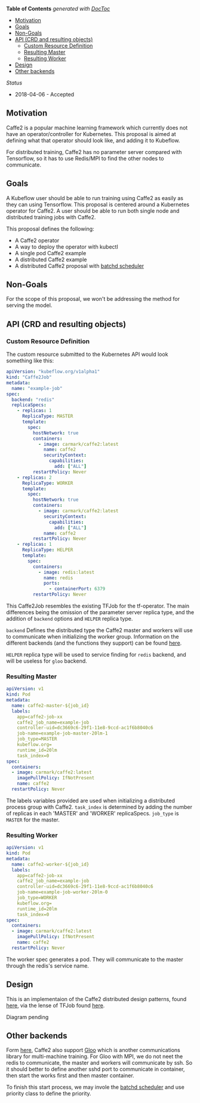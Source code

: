 <!-- START doctoc generated TOC please keep comment here to allow auto update -->
<!-- DON'T EDIT THIS SECTION, INSTEAD RE-RUN doctoc TO UPDATE -->
**Table of Contents**  *generated with [DocToc](https://github.com/thlorenz/doctoc)*

- [Motivation](#motivation)
- [Goals](#goals)
- [Non-Goals](#non-goals)
- [API (CRD and resulting objects)](#api-crd-and-resulting-objects)
  - [Custom Resource Definition](#custom-resource-definition)
  - [Resulting Master](#resulting-master)
  - [Resulting Worker](#resulting-worker)
- [Design](#design)
- [Other backends](#other-backends)

<!-- END doctoc generated TOC please keep comment here to allow auto update -->

_Status_

* 2018-04-06 - Accepted

## Motivation
Caffe2 is a popular machine learning framework which currently does not have an operator/controller for Kubernetes. This proposal is aimed at defining what that operator should look like, and adding it to Kubeflow.

For distributed training, Caffe2 has no parameter server compared with Tensorflow, so it has to use Redis/MPI to find the other nodes to communicate. 

## Goals
A Kubeflow user should be able to run training using Caffe2 as easily as they can using Tensorflow.  This proposal is centered around a Kubernetes operator for Caffe2. A user should be able to run both single node and distributed training jobs with Caffe2.

This proposal defines the following:
- A Caffe2 operator
- A way to deploy the operator with kubectl
- A single pod Caffe2 example
- A distributed Caffe2 example
- A distributed Caffe2 proposal with [batchd scheduler](https://github.com/kubernetes-incubator/kube-arbitrator)

## Non-Goals
For the scope of this proposal, we won't be addressing the method for serving the model.

## API (CRD and resulting objects)

### Custom Resource Definition
The custom resource submitted to the Kubernetes API would look something like this:

```yaml
apiVersion: "kubeflow.org/v1alpha1"
kind: "Caffe2Job"
metadata:
  name: "example-job"
spec:
  backend: "redis"
  replicaSpecs:
    - replicas: 1
      ReplicaType: MASTER
      template:
        spec:
          hostNetwork: true
          containers:
            - image: carmark/caffe2:latest
              name: caffe2
              securityContext:
                capabilities:
                  add: ["ALL"]
          restartPolicy: Never
    - replicas: 2
      ReplicaType: WORKER
      template:
        spec:
          hostNetwork: true
          containers:
            - image: carmark/caffe2:latest
              securityContext:
                capabilities:
                  add: ["ALL"]
              name: caffe2
          restartPolicy: Never
    - replicas: 1
      ReplicaType: HELPER
      template:
        spec:
          containers:
            - image: redis:latest
              name: redis
              ports:
                - containerPort: 6379
          restartPolicy: Never
```

This Caffe2Job resembles the existing TFJob for the tf-operator.  The main differences being the omission of the parameter server replica type, and the addition of `backend` options and `HELPER` replica type.

`backend` Defines the distributed type the Caffe2 master and workers will use to communicate when initializing the worker group. Information on the different backends (and the functions they support) can be found [here](https://caffe2.ai/docs/distributed-training.html).

`HELPER` replica type will be used to service finding for `redis` backend, and will be useless for `gloo` backend.

### Resulting Master

```yaml
apiVersion: v1
kind: Pod
metadata:
  name: caffe2-master-${job_id}
  labels:
    app=caffe2-job-xx
    caffe2_job_name=example-job
    controller-uid=dc3669c6-29f1-11e8-9ccd-ac1f6b8040c6
    job-name=example-job-master-20lm-1
    job_type=MASTER
    kubeflow.org=
    runtime_id=20lm
    task_index=0
spec:
  containers:
  - image: carmark/caffe2:latest
    imagePullPolicy: IfNotPresent
    name: caffe2
  restartPolicy: Never
```

The labels variables provided are used when initializing a distributed process group with Caffe2. `task_index` is determined by adding the number of replicas in each 'MASTER' and 'WORKER' replicaSpecs. `job_type` is `MASTER` for the master.

### Resulting Worker
```yaml
apiVersion: v1
kind: Pod
metadata:
  name: caffe2-worker-${job_id}
  labels:
    app=caffe2-job-xx
    caffe2_job_name=example-job
    controller-uid=dc3669c6-29f1-11e8-9ccd-ac1f6b8040c6
    job-name=example-job-worker-20lm-0
    job_type=WORKER
    kubeflow.org=
    runtime_id=20lm
    task_index=0
spec:
  containers:
  - image: carmark/caffe2:latest
    imagePullPolicy: IfNotPresent
    name: caffe2
  restartPolicy: Never
```

The worker spec generates a pod. They will communicate to the master through the redis's service name.

## Design
This is an implementaion of the Caffe2 distributed design patterns, found [here](https://caffe2.ai/docs/SynchronousSGD.html), via the lense of TFJob found [here](https://github.com/kubeflow/tf-operator).

Diagram pending

## Other backends

Form [here](https://caffe2.ai/docs/distributed-training.html), Caffe2 also support [Gloo](https://github.com/facebookincubator/gloo) which is another communications library for multi-machine training.  For Gloo with MPI, we do not neet the redis to communicate, the master and workers will communicate by ssh.  So it should better to define another sshd port to communicate in container, then start the works first and then master container.

To finish this start process, we may invole the [batchd scheduler](https://github.com/kubernetes-incubator/kube-arbitrator) and use priority class to define the priority.
